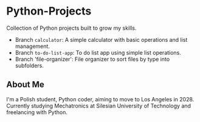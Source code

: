 # Python-Projects
Collection of Python projects built to grow my skills.
- Branch `calculator`: A simple calculator with basic operations and list management.
- Branch `to-do-list-app`: To do list app using simple list operations.
- Branch 'file-organizer': File organizer to sort files by type into subfolders.
  
## About Me
I'm a Polish student, Python coder, aiming to move to Los Angeles in 2028. Currently studying Mechatronics at Silesian University of Technology and freelancing with Python.

